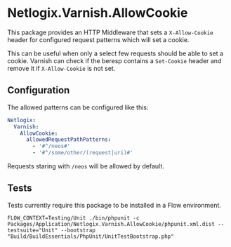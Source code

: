 # Netlogix.Varnish.AllowCookie

This package provides an HTTP Middleware that sets a `X-Allow-Cookie` header for configured request patterns which
will set a cookie.

This can be useful when only a select few requests should be able to set a cookie. Varnish can check if the beresp
contains a `Set-Cookie` header and remove it if `X-Allow-Cookie` is not set.

## Configuration
The allowed patterns can be configured like this:

```yaml
Netlogix:
  Varnish:
    AllowCookie:
      allowedRequestPathPatterns:
        - '#^/neos#'
        - '#^/some/other/(request|uri)#'
```

Requests staring with `/neos` will be allowed by default.

## Tests
Tests currently require this package to be installed in a Flow environment.

`FLOW_CONTEXT=Testing/Unit ./bin/phpunit -c Packages/Application/Netlogix.Varnish.AllowCookie/phpunit.xml.dist --testsuite="Unit" --bootstrap "Build/BuildEssentials/PhpUnit/UnitTestBootstrap.php"`
